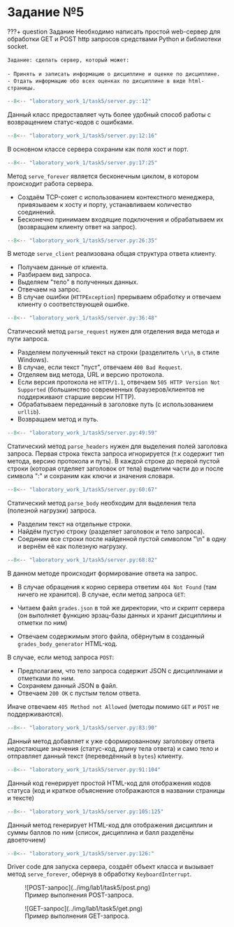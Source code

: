 # Задание №5

???+ question Задание
    Необходимо написать простой web-сервер для обработки GET и POST http
    запросов средствами Python и библиотеки socket.

    Задание: сделать сервер, который может:

    - Принять и записать информацию о дисциплине и оценке по дисциплине.
    - Отдать информацию обо всех оценках по дисциплине в виде html-страницы.

```Python
--8<-- "laboratory_work_1/task5/server.py::12"
```
Данный класс предоставляет чуть более удобный способ работы с возвращением статус-кодов с ошибками.

```Python
--8<-- "laboratory_work_1/task5/server.py:12:16"
```
В основном классе сервера сохраним как поля хост и порт.

```Python
--8<-- "laboratory_work_1/task5/server.py:17:25"
```
Метод `serve_forever` является бесконечным циклом, в котором происходит работа сервера.

- Создаём TCP-сокет с использованием контекстного менеджера, привязываем к хосту и порту, устанавливаем количество соединений.
- Бесконечно принимаем входящие подключения и обрабатываем их (возвращаем клиенту ответ на запрос).

```Python
--8<-- "laboratory_work_1/task5/server.py:26:35"
```
В методе `serve_client` реализована общая структура ответа клиенту.

- Получаем данные от клиента.
- Разбираем вид запроса.
- Выделяем "тело" в полученных данных.
- Отвечаем на запрос.
- В случае ошибки (`HTTPException`) прерываем обработку и отвечаем клиенту о соответствующей ошибке.

```Python
--8<-- "laboratory_work_1/task5/server.py:36:48"
```
Статический метод `parse_request` нужен для отделения вида метода и пути запроса.

- Разделяем полученный текст на строки (разделитель `\r\n`, в стиле Windows).
- В случае, если текст "пуст", отвечаем `400 Bad Request`.
- Отделяем вид метода, URL и версию протокола.
- Если версия протокола не `HTTP/1.1`, отвечаем `505 HTTP Version Not Supported` (большинство современных браузеров/клиентов не поддерживают старшие версии HTTP).
- Обрабатываем переданный в заголовке путь (с использованием `urllib`).
- Возвращаем метод и путь.

```Python
--8<-- "laboratory_work_1/task5/server.py:49:59"
```
Статический метод `parse_headers` нужен для выделения полей заголовка запроса. Первая строка текста запроса игнорируется (т.к содержит тип метода, версию протокола и путь).
В каждой строке до первой пустой строки (которая отделяет заголовок от тела) выделим части до и после символа ":" и сохраним как ключи и значения словаря.

```Python
--8<-- "laboratory_work_1/task5/server.py:60:67"
```
Статический метод `parse_body` необходим для выделения тела (полезной нагрузки) запроса.

- Разделим текст на отдельные строки.
- Найдём пустую строку (разделяет заголовок и тело запроса).
- Соединим все строки после найденной пустой символом "\n" в одну и вернём её как полезную нагрузку.

```Python
--8<-- "laboratory_work_1/task5/server.py:68:82"
```
В данном методе происходит формирование ответа на запрос.

- В случае обращения к корню сервера ответим `404 Not Found` (там ничего не хранится).
В случае, если метод запроса `GET`:

- Читаем файл `grades.json` в той же директории, что и скрипт сервера (он выполняет функцию эрзац-базы данных и хранит дисциплины и отметки по ним)
- Отвечаем содержимым этого файла, обёрнутым в созданный `grades_body_generator` HTML-код.

В случае, если метод запроса `POST`:

- Предполагаем, что тело запроса содержит JSON с дисциплинами и отметками по ним.
- Сохраняем данный JSON в файл.
- Отвечаем `200 OK` с пустым телом ответа.

Иначе отвечаем `405 Method not Allowed` (методы помимо `GET` и `POST` не поддерживаются).

```Python
--8<-- "laboratory_work_1/task5/server.py:83:90"
```
Данный метод добавляет к уже сформированному заголовку ответа недостающие значения (статус-код, длину тела ответа) и само тело и отправляет данный текст (переведённый в `bytes`) клиенту.

```Python
--8<-- "laboratory_work_1/task5/server.py:91:104"
```
Данный код генерирует простой HTML-код для отображения кодов статуса (код и краткое объяснение отображаются в названии страницы и тексте)

```Python
--8<-- "laboratory_work_1/task5/server.py:105:125"
```
Данный метод генерирует HTML-код для отображения дисциплин и суммы баллов по ним (список, дисциплина и балл разделёны двоеточием)

```Python
--8<-- "laboratory_work_1/task5/server.py:126:"
```
Driver code для запуска сервера, создаёт объект класса и вызывает метод `serve_forever`, обернув в обработку `KeyboardInterrupt`.

<figure markdown>
![POST-запрос](../img/lab1/task5/post.png)
<figcaption> Пример выполнения POST-запроса. </figcaption>
</figure>

<figure markdown>
![GET-запрос](../img/lab1/task5/get.png)
<figcaption> Пример выполнения GET-запроса. </figcaption>
</figure>